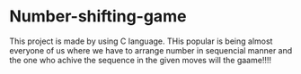 # Number-shifting-game
This project is made by using C language. 
THis popular is being almost everyone of us where we have to arrange number in sequencial manner and the one who achive the sequence in the given moves will the gaame!!!!
